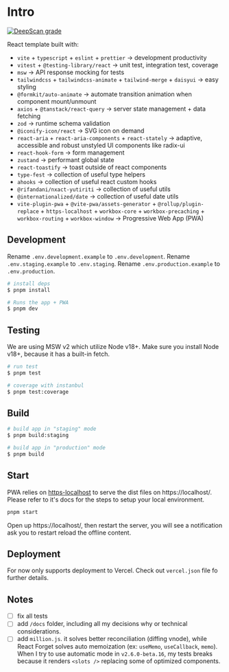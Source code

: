 # Intro

[![DeepScan grade](https://deepscan.io/api/teams/13942/projects/25435/branches/795942/badge/grade.svg)](https://deepscan.io/dashboard#view=project&tid=13942&pid=25435&bid=795942)

React template built with:

- `vite` + `typescript` + `eslint` + `prettier` -> development productivity
- `vitest` + `@testing-library/react` -> unit test, integration test, coverage
- `msw` -> API response mocking for tests
- `tailwindcss` + `tailwindcss-animate` + `tailwind-merge` + `daisyui` -> easy styling
- `@formkit/auto-animate` -> automate transition animation when component mount/unmount
- `axios` + `@tanstack/react-query` -> server state management + data fetching
- `zod` -> runtime schema validation
- `@iconify-icon/react` -> SVG icon on demand
- `react-aria` + `react-aria-components` + `react-stately` -> adaptive, accessible and robust unstyled UI components like radix-ui
- `react-hook-form` -> form management
- `zustand` -> performant global state
- `react-toastify` -> toast outside of react components
- `type-fest` -> collection of useful type helpers
- `ahooks` -> collection of useful react custom hooks
- `@rifandani/nxact-yutiriti` -> collection of useful utils
- `@internationalized/date` -> collection of useful date utils
- `vite-plugin-pwa` + `@vite-pwa/assets-generator` + `@rollup/plugin-replace` + `https-localhost` + `workbox-core` + `workbox-precaching` + `workbox-routing` + `workbox-window` -> Progressive Web App (PWA)

## Development

Rename `.env.development.example` to `.env.development`.
Rename `.env.staging.example` to `.env.staging`.
Rename `.env.production.example` to `.env.production`.

```bash
# install deps
$ pnpm install

# Runs the app + PWA
$ pnpm dev
```

## Testing

We are using MSW v2 which utilize Node v18+. Make sure you install Node v18+, because it has a built-in fetch.

```bash
# run test
$ pnpm test

# coverage with instanbul
$ pnpm test:coverage
```

## Build

```bash
# build app in "staging" mode
$ pnpm build:staging

# build app in "production" mode
$ pnpm build
```

## Start

PWA relies on [https-localhost](https://github.com/daquinoaldo/https-localhost) to serve the dist files on https://localhost/.
Please refer to it's docs for the steps to setup your local environment.

```bash
pnpm start
```

Open up https://localhost/, then restart the server, you will see a notification ask you to restart reload the offline content.

## Deployment

For now only supports deployment to Vercel.
Check out `vercel.json` file fo further details.

## Notes

- [ ] fix all tests
- [ ] add `/docs` folder, including all my decisions why or technical considerations.
- [ ] add `million.js`. it solves better reconciliation (diffing vnode), while React Forget solves auto memoization (ex: `useMemo`, `useCallback`, `memo`). When I try to use automatic mode in `v2.6.0-beta.16`, my tests breaks because it renders `<slots />` replacing some of optimized components.
